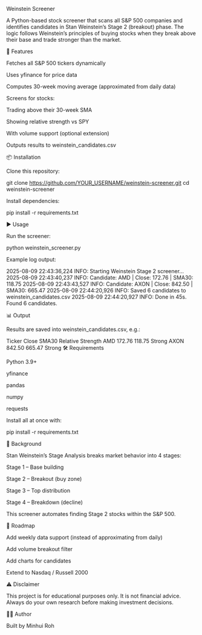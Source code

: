 Weinstein Screener

A Python-based stock screener that scans all S&P 500 companies and identifies candidates in Stan Weinstein’s Stage 2 (breakout) phase.
The logic follows Weinstein’s principles of buying stocks when they break above their base and trade stronger than the market.

📌 Features

Fetches all S&P 500 tickers dynamically

Uses yfinance for price data

Computes 30-week moving average (approximated from daily data)

Screens for stocks:

Trading above their 30-week SMA

Showing relative strength vs SPY

With volume support (optional extension)

Outputs results to weinstein_candidates.csv

📦 Installation

Clone this repository:

git clone https://github.com/YOUR_USERNAME/weinstein-screener.git
cd weinstein-screener


Install dependencies:

pip install -r requirements.txt

▶️ Usage

Run the screener:

python weinstein_screener.py


Example log output:

2025-08-09 22:43:36,224 INFO: Starting Weinstein Stage 2 screener...
2025-08-09 22:43:40,237 INFO: Candidate: AMD | Close: 172.76 | SMA30: 118.75
2025-08-09 22:43:43,527 INFO: Candidate: AXON | Close: 842.50 | SMA30: 665.47
2025-08-09 22:44:20,926 INFO: Saved 6 candidates to weinstein_candidates.csv
2025-08-09 22:44:20,927 INFO: Done in 45s. Found 6 candidates.

📊 Output

Results are saved into weinstein_candidates.csv, e.g.:

Ticker	Close	SMA30	Relative Strength
AMD	172.76	118.75	Strong
AXON	842.50	665.47	Strong
🛠 Requirements

Python 3.9+

yfinance

pandas

numpy

requests

Install all at once with:

pip install -r requirements.txt

📖 Background

Stan Weinstein’s Stage Analysis breaks market behavior into 4 stages:

Stage 1 – Base building

Stage 2 – Breakout (buy zone)

Stage 3 – Top distribution

Stage 4 – Breakdown (decline)

This screener automates finding Stage 2 stocks within the S&P 500.

🚀 Roadmap

 Add weekly data support (instead of approximating from daily)

 Add volume breakout filter

 Add charts for candidates

 Extend to Nasdaq / Russell 2000

⚠️ Disclaimer

This project is for educational purposes only.
It is not financial advice. Always do your own research before making investment decisions.

👨‍💻 Author

Built by Minhui Roh